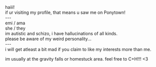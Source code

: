 haiii!<br/>
if ur visiting my profile, that means u saw me on Ponytown!<br/>
---<br/>
emi / ama<br/>
she / they<br/>
im autistic and schizo, i have hallucinations of all kinds.<br/>
please be aware of my weird personality...<br/>
---<br/>
i will get atleast a bit mad if you claim to like my interests more than me.<br/>

im usually at the gravity falls or homestuck area.
feel free to C+H!!! <3

